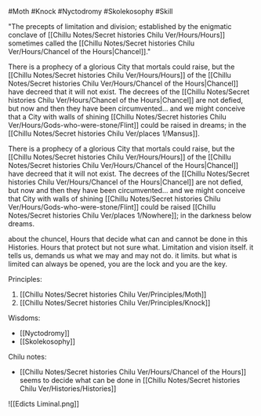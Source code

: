 #Moth #Knock #Nyctodromy #Skolekosophy #Skill 

"The precepts of limitation and division; established by the enigmatic conclave of [[Chillu Notes/Secret histories Chilu Ver/Hours/Hours]] sometimes called the [[Chillu Notes/Secret histories Chilu Ver/Hours/Chancel of the Hours|Chancel]]."

There is a prophecy of a glorious City that mortals could raise, but the [[Chillu Notes/Secret histories Chilu Ver/Hours/Hours]] of the [[Chillu Notes/Secret histories Chilu Ver/Hours/Chancel of the Hours|Chancel]] have decreed that it will not exist. The decrees of the [[Chillu Notes/Secret histories Chilu Ver/Hours/Chancel of the Hours|Chancel]] are not defied, but now and then they have been circumvented… and we might conceive that a City with walls of shining [[Chillu Notes/Secret histories Chilu Ver/Hours/Gods-who-were-stone/Flint]] could be raised in dreams; in the [[Chillu Notes/Secret histories Chilu Ver/places 1/Mansus]].

There is a prophecy of a glorious City that mortals could raise, but the [[Chillu Notes/Secret histories Chilu Ver/Hours/Hours]] of the [[Chillu Notes/Secret histories Chilu Ver/Hours/Chancel of the Hours|Chancel]] have decreed that it will not exist. The decrees of the [[Chillu Notes/Secret histories Chilu Ver/Hours/Chancel of the Hours|Chancel]] are not defied, but now and then they have been circumvented… and we might conceive that City with walls of shining [[Chillu Notes/Secret histories Chilu Ver/Hours/Gods-who-were-stone/Flint]] could be raised [[Chillu Notes/Secret histories Chilu Ver/places 1/Nowhere]]; in the darkness below dreams.

about the chuncel, Hours that decide what can and cannot be done in this Histories. Hours that protect but not sure what. Limitation and vision itself. it tells us, demands us what we may and may not do. it limits. but what is limited can always be opened, you are the lock and you are the key.

Principles:
1. [[Chillu Notes/Secret histories Chilu Ver/Principles/Moth]]
2. [[Chillu Notes/Secret histories Chilu Ver/Principles/Knock]]

Wisdoms:
- [[Nyctodromy]]
- [[Skolekosophy]]

Chilu notes:
- [[Chillu Notes/Secret histories Chilu Ver/Hours/Chancel of the Hours]] seems to decide what can be done in [[Chillu Notes/Secret histories Chilu Ver/Histories/Histories]]

![[Edicts Liminal.png]]